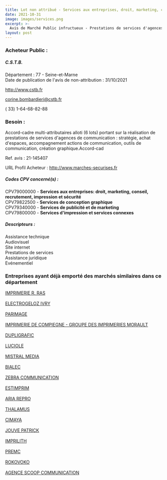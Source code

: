 ```yaml
---
title: Lot non attribué - Services aux entreprises, droit, marketing, conseil, recrutement, impression et sécurité + autres services
date: 2021-10-31
image: images/services.png
excerpt: >-
  Avis de Marché Public infructueux - Prestations de services d'agences spécialisées en communication.
layout: post
---
```


### Acheteur Public :
##### C.S.T.B.
Département : 77 - Seine-et-Marne<br/>
Date de publication de l'avis de non-attribution : 31/10/2021


http://www.cstb.fr

corine.bombardieri@cstb.fr

( 33) 1-64-68-82-88
### Besoin :

Accord-cadre multi-attributaires alloti (6 lots) portant sur la réalisation de prestations de services d'agences de communication : stratégie, achat d'espaces, accompagnement actions de communication, outils de communication, création graphique.Accord-cad

Ref. avis : 21-145407

URL Profil Acheteur : http://www.marches-securises.fr

##### Codes CPV concerné(s) :
CPV79000000 - **Services aux entreprises: droit, marketing, conseil, recrutement, impression et sécurité** <br/>
CPV79822500 - **Services de conception graphique** <br/>
CPV79340000 - **Services de publicité et de marketing** <br/>
CPV79800000 - **Services d'impression et services connexes** <br/>

##### Descripteurs :
Assistance technique <br/>
Audiovisuel <br/>
Site internet <br/>
Prestations de services <br/>
Assistance juridique <br/>
Evénementiel <br/>

### Entreprises ayant déjà emporté des marchés similaires dans ce département
<a href="/entreprise-544/siren-308343599">IMPRIMERIE R. RAS</a><br/><br/>
<a href="/entreprise-546/siren-323972372">ELECTROGELOZ IVRY</a><br/><br/>
<a href="/entreprise-550/siren-345277347">PARIMAGE</a><br/><br/>
<a href="/entreprise-550/siren-351667035">IMPRIMERIE DE COMPIEGNE - GROUPE DES IMPRIMERIES MORAULT</a><br/><br/>
<a href="/entreprise-550/siren-352051064">DUPLIGRAFIC</a><br/><br/>
<a href="/entreprise-552/siren-382382943">LUCIOLE</a><br/><br/>
<a href="/entreprise-552/siren-383541232">MISTRAL MEDIA</a><br/><br/>
<a href="/entreprise-554/siren-393088810">BIALEC</a><br/><br/>
<a href="/entreprise-555/siren-400019816">ZEBRA COMMUNICATION</a><br/><br/>
<a href="/entreprise-557/siren-414397539">ESTIMPRIM</a><br/><br/>
<a href="/entreprise-558/siren-421795675">ARIA REPRO</a><br/><br/>
<a href="/entreprise-564/siren-479627200">THALAMUS</a><br/><br/>
<a href="/entreprise-566/siren-492532031">CIMAYA</a><br/><br/>
<a href="/entreprise-574/siren-750462020">JOUVE PATRICK</a><br/><br/>
<a href="/entreprise-575/siren-787350214">IMPRILITH</a><br/><br/>
<a href="/entreprise-578/siren-810910257">PREMC</a><br/><br/>
<a href="/entreprise-578/siren-817946882">ROKOVOKO</a><br/><br/>
<a href="/entreprise-582/siren-888690948">AGENCE SCOOP COMMUNICATION</a><br/><br/>
